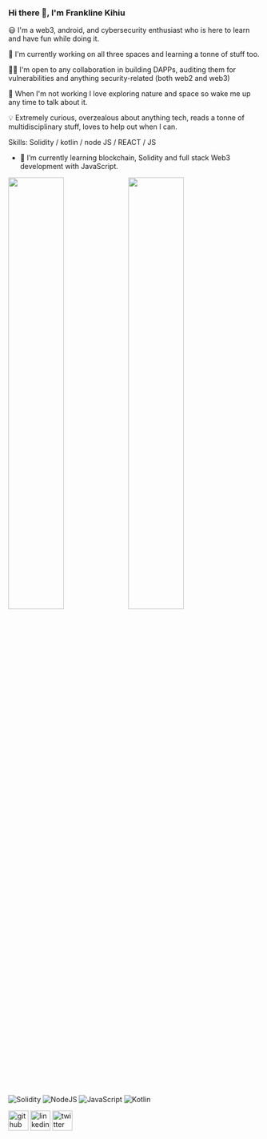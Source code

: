 ### Hi there 👋, I'm Frankline Kihiu

😃 I'm a web3, android, and cybersecurity enthusiast who is here to learn and have fun while doing it.

🌱 I'm currently working on all three spaces and learning a tonne of stuff too.

🕺🕺 I'm open to any collaboration in building DAPPs, auditing them for vulnerabilities and anything security-related (both web2 and web3)

🚀 When I'm not working I love exploring nature and space so wake me up any time to talk about it.

💡 Extremely curious, overzealous about anything tech, reads a tonne of multidisciplinary stuff, loves to help out when I can.

Skills: Solidity / kotlin / node JS / REACT / JS

- 🌱 I’m currently learning blockchain, Solidity and full stack Web3 development with JavaScript.

<img align="left" width="47%" src="https://github-readme-stats.vercel.app/api?username=kihiuFrank&show_icons=true&theme=react" />
<img align="left" width="47%" src="https://github-readme-stats.vercel.app/api/top-langs/?username=kihiuFrank&hide=jupyternotebook&layout=compact" />

<br/> <br/>

![Solidity](https://img.shields.io/badge/Solidity-%23363636.svg?style=for-the-badge&logo=solidity&logoColor=white)
![NodeJS](https://img.shields.io/badge/node.js-6DA55F?style=for-the-badge&logo=node.js&logoColor=white)
![JavaScript](https://img.shields.io/badge/javascript-%23323330.svg?style=for-the-badge&logo=javascript&logoColor=%23F7DF1E)
![Kotlin](https://img.shields.io/badge/kotlin-%237F52FF.svg?style=for-the-badge&logo=kotlin&logoColor=white)

[<img src='https://cdn.jsdelivr.net/npm/simple-icons@3.0.1/icons/github.svg' alt='github' height='40'>](https://github.com/kihiuFrank) [<img src='https://cdn.jsdelivr.net/npm/simple-icons@3.0.1/icons/linkedin.svg' alt='linkedin' height='40'>](https://www.linkedin.com/in/frankline-m-kihiu/) [<img src='https://cdn.jsdelivr.net/npm/simple-icons@3.0.1/icons/twitter.svg' alt='twitter' height='40'>](https://twitter.com/frankline_kihiu)
